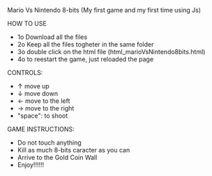 Mario Vs Nintendo 8-bits
(My first game and my first time using Js)

HOW TO USE
- 1o Download all the files
- 2o Keep all the files togheter in the same folder
- 3o double click on the html file (html_marioVsNintendo8bits.html)
- 4o to reestart the game, just reloaded the page

CONTROLS:
- ↑ move up
- ↓ move down
- ← move to the left
- → move to the right
- "space": to shoot

GAME INSTRUCTIONS:
- Do not touch anything
- Kill as much 8-bits caracter as you can
- Arrive to the Gold Coin Wall
- Enjoy!!!!!!
